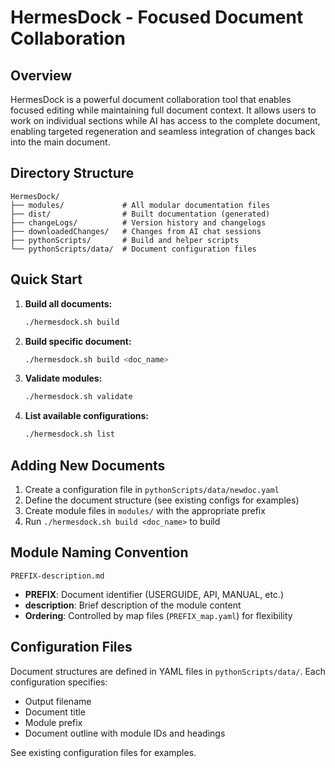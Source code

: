 # HermesDock - Focused Document Collaboration

## Overview

HermesDock is a powerful document collaboration tool that enables focused editing while maintaining full document context.
It allows users to work on individual sections while AI has access to the complete document, enabling targeted regeneration and seamless integration of changes back into the main document.

## Directory Structure

```
HermesDock/
├── modules/             # All modular documentation files
├── dist/                # Built documentation (generated)
├── changeLogs/          # Version history and changelogs
├── downloadedChanges/   # Changes from AI chat sessions
├── pythonScripts/       # Build and helper scripts
└── pythonScripts/data/  # Document configuration files
```

## Quick Start

1. **Build all documents:**
   ```bash
   ./hermesdock.sh build
   ```

2. **Build specific document:**
   ```bash
   ./hermesdock.sh build <doc_name>
   ```

3. **Validate modules:**
   ```bash
   ./hermesdock.sh validate
   ```

4. **List available configurations:**
   ```bash
   ./hermesdock.sh list
   ```

## Adding New Documents

1. Create a configuration file in `pythonScripts/data/newdoc.yaml`
2. Define the document structure (see existing configs for examples)
3. Create module files in `modules/` with the appropriate prefix
4. Run `./hermesdock.sh build <doc_name>` to build

## Module Naming Convention

`PREFIX-description.md`

- **PREFIX**: Document identifier (USERGUIDE, API, MANUAL, etc.)
- **description**: Brief description of the module content
- **Ordering**: Controlled by map files (`PREFIX_map.yaml`) for flexibility

## Configuration Files

Document structures are defined in YAML files in `pythonScripts/data/`. 
Each configuration specifies:
- Output filename
- Document title
- Module prefix
- Document outline with module IDs and headings

See existing configuration files for examples.
